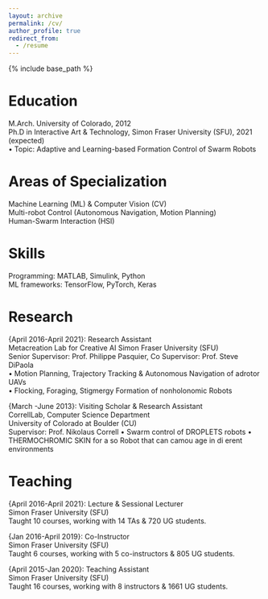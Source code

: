 ```yaml
---
layout: archive
permalink: /cv/
author_profile: true
redirect_from:
  - /resume
---
```


{% include base_path %}

Education
======
M.Arch. University of Colorado, 2012<br /> 
Ph.D in Interactive Art & Technology, Simon Fraser University (SFU), 2021 (expected)<br /> 
• Topic: Adaptive and Learning-based Formation Control of Swarm Robots

Areas of Specialization
======
Machine Learning (ML) & Computer Vision (CV)<br /> 
Multi-robot Control (Autonomous Navigation, Motion Planning)<br />
Human-Swarm Interaction (HSI)

Skills
======
Programming: MATLAB, Simulink, Python<br /> 
ML frameworks: TensorFlow, PyTorch, Keras

Research
======
  {April 2016-April 2021}: Research Assistant<br />
  Metacreation Lab for Creative AI
  Simon Fraser University (SFU)<br />
  Senior Supervisor: Prof. Philippe Pasquier, Co Supervisor: Prof. Steve DiPaola<br />
  • Motion Planning, Trajectory Tracking & Autonomous Navigation of  adrotor UAVs<br /> 
  • Flocking, Foraging, Stigmergy Formation of nonholonomic Robots
  
  {March -June 2013}: Visiting Scholar & Research Assistant<br />
  CorrellLab, Computer Science Department<br />
  University of Colorado at Boulder (CU)<br /> 
  Supervisor: Prof. Nikolaus Correll
  • Swarm control of DROPLETS robots
  • THERMOCHROMIC SKIN for a so  Robot that can camou age in di erent environments
  
Teaching
======
  {April 2016-April 2021}: Lecture & Sessional Lecturer<br />
  Simon Fraser University (SFU)<br />
  Taught 10 courses, working with 14 TAs & 720 UG students.
  
  {Jan 2016-April 2019}: Co-Instructor<br />
  Simon Fraser University (SFU)<br />
  Taught 6 courses, working with 5 co-instructors & 805 UG students.  
  
  {April 2015-Jan 2020}: Teaching Assistant<br />
  Simon Fraser University (SFU)<br />
  Taught 16 courses, working with 8 instructors & 1661 UG students.
